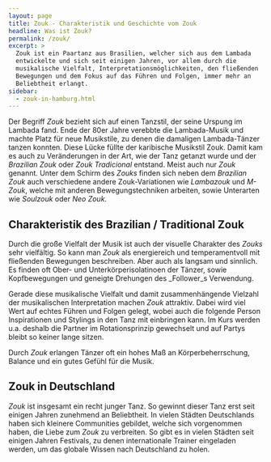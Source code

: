```yaml
---
layout: page
title: Zouk - Charakteristik und Geschichte vom Zouk
headline: Was ist Zouk?
permalink: /zouk/
excerpt: >
  Zouk ist ein Paartanz aus Brasilien, welcher sich aus dem Lambada
  entwickelte und sich seit einigen Jahren, vor allem durch die
  musikalische Vielfalt, Interpretationsmöglichkeiten, den fließenden
  Bewegungen und dem Fokus auf das Führen und Folgen, immer mehr an
  Beliebtheit erlangt.
sidebar:
  - zouk-in-hamburg.html
---
```


Der Begriff _Zouk_ bezieht sich auf einen Tanzstil, der seine Urspung im Lambada fand. Ende der 80er Jahre verebbte die Lambada-Musik und machte Platz für neue Musikstile, zu denen die damaligen Lambada-Tänzer tanzen konnten. Diese Lücke füllte der karibische Musikstil Zouk. Damit kam es auch zu Veränderungen in der Art, wie der Tanz getanzt wurde und der _Brazilian Zouk_ oder _Zouk Tradicional_ entstand. Meist auch nur _Zouk_ genannt. Unter dem Schirm des _Zouks_ finden sich neben dem _Brazilian Zouk_ auch verschiedene andere Zouk-Variationen wie _Lambazouk_ und _M-Zouk_, welche mit anderen Bewegungstechniken arbeiten, sowie  Unterarten wie _Soulzouk_ oder _Neo Zouk_.

## Charakteristik des Brazilian / Traditional Zouk

Durch die große Vielfalt der Musik ist auch der visuelle Charakter des _Zouks_ sehr vielfältig. So kann man _Zouk_ als energiereich und temperamentvoll mit fließenden Bewegungen beschreiben. Aber auch als langsam und sinnlich. Es finden oft Ober- und Unterkörperisolatinoen der Tänzer, sowie Kopfbewegungen und geneigte Drehungen des _Follower_s Verwendung.

Gerade diese musikalische Vielfalt und damit zusammenhängende Vielzahl der musikalischen Interpretation machen _Zouk_ attraktiv. Dabei wird viel Wert auf echtes Führen und Folgen gelegt, wobei auch die folgende Person Inspirationen und Stylings in den Tanz mit einbringen kann. Im Kurs werden u.a. deshalb die Partner im Rotationsprinzip gewechselt und auf Partys bleibt so keiner lange sitzen.

Durch _Zouk_ erlangen Tänzer oft ein hohes Maß an Körperbeherrschung, Balance und ein gutes Gefühl für die Musik.

## Zouk in Deutschland

_Zouk_ ist insgesamt ein recht junger Tanz. So gewinnt dieser Tanz erst seit einigen Jahren zunehmend an Beliebtheit. In vielen Städten Deutschlands haben sich kleinere Communities gebildet, welche sich vorgenommen haben, die Liebe zum _Zouk_ zu verbreiten. So gibt es in vielen Städten seit einigen Jahren Festivals, zu denen internationale Trainer eingeladen werden, um das globale Wissen nach Deutschland zu holen.


